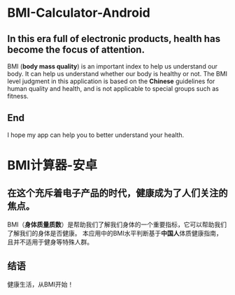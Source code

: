 # BMI-Calculator-Android

## In this era full of electronic products, health has become the focus of attention.

BMI (**body mass quality**) is an important index to help us understand our body. It can help us understand whether our
body is healthy or not. The BMI level judgment in this application is based on the **Chinese** guidelines for human
quality
and health, and is not applicable to special groups such as fitness.

## End

I hope my app can help you to better understand your health.

# BMI计算器-安卓

## 在这个充斥着电子产品的时代，健康成为了人们关注的焦点。

BMI（**身体质量质数**）是帮助我们了解我们身体的一个重要指标，它可以帮助我们了解我们的身体是否健康。 本应用中的BMI水平判断基于**中国人**体质健康指南，且并不适用于健身等特殊人群。

## 结语

健康生活，从BMI开始！
